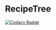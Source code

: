 # RecipeTree
[![Codacy Badge](https://api.codacy.com/project/badge/Grade/c3cdf7e0604d44b88c0b7b7ad0acefac)](https://www.codacy.com/app/AEnterprise/RecipeTree?utm_source=github.com&utm_medium=referral&utm_content=AEnterprise/RecipeTree&utm_campaign=badger)